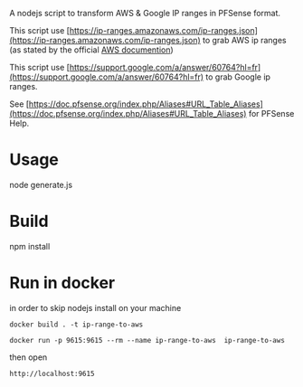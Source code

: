 A nodejs script to transform AWS & Google IP ranges in PFSense format.

This script use [https://ip-ranges.amazonaws.com/ip-ranges.json](https://ip-ranges.amazonaws.com/ip-ranges.json) to grab AWS ip ranges (as stated by the official [AWS documention](https://docs.aws.amazon.com/fr_fr/general/latest/gr/aws-ip-ranges.html))

This script use [https://support.google.com/a/answer/60764?hl=fr](https://support.google.com/a/answer/60764?hl=fr) to grab Google ip ranges.

See [https://doc.pfsense.org/index.php/Aliases#URL_Table_Aliases](https://doc.pfsense.org/index.php/Aliases#URL_Table_Aliases) for PFSense Help.

# Usage
node generate.js

# Build
npm install

# Run in docker
in order to skip nodejs install on your machine


	docker build . -t ip-range-to-aws

	docker run -p 9615:9615 --rm --name ip-range-to-aws  ip-range-to-aws

then open
	
	http://localhost:9615
